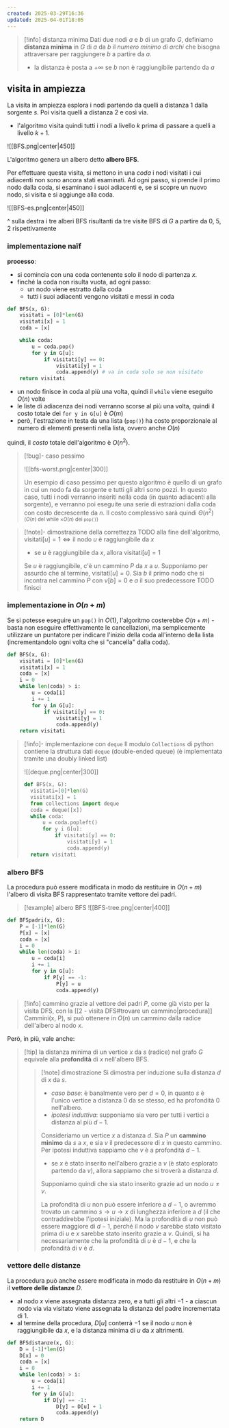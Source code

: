 ```yaml
---
created: 2025-03-29T16:36
updated: 2025-04-01T18:05
---
```

> [!info] distanza minima
> Dati due nodi $a$ e $b$ di un grafo $G$, definiamo **distanza minima** in $G$ di $a$ da $b$ il *numero minimo di archi* che bisogna attraversare per raggiungere $b$ a partire da $a$.
> - la distanza è posta a $+\infty$ se $b$ non è raggiungibile partendo da $a$

## visita in ampiezza
La visita in ampiezza esplora i nodi partendo da quelli a distanza $1$ dalla sorgente $s$. Poi visita quelli a distanza $2$ e così via.
- l'algoritmo visita quindi tutti i nodi a livello $k$ prima di passare a quelli a livello $k+1$.

![[BFS.png|center|450]]

L'algoritmo genera un albero detto **albero BFS**.

Per effettuare questa visita, si mettono in una *coda* i nodi visitati i cui adiacenti non sono ancora stati esaminati.
Ad ogni passo, si prende il primo nodo dalla coda, si esaminano i suoi adiacenti e, se si scopre un nuovo nodo, si visita e si aggiunge alla coda.

![[BFS-es.png|center|450]]

^ sulla destra i tre alberi BFS risultanti da tre visite BFS di $G$ a partire da $0$, $5$, $2$ rispettivamente

### implementazione naïf
**processo**:
- si comincia con una coda contenente solo il nodo di partenza $x$.
- finché la coda non risulta vuota, ad ogni passo:
	- un nodo viene estratto dalla coda
	- tutti i suoi adiacenti vengono visitati e messi in coda

```python
def BFS(x, G):
	visitati = [0]*len(G)
	visitati[x] = 1
	coda = [x]

	while coda:
		u = coda.pop()
		for y in G[u]:
			if visitati[y] == 0:
				visitati[y] = 1
				coda.append(y) # va in coda solo se non visitato
	return visitati
```

- un nodo finisce in coda al più una volta, quindi il `while` viene eseguito $O(n)$ volte
- le liste di adiacenza dei nodi verranno scorse al più una volta, quindi il costo totale dei `for y in G[u]` è $O(m)$
- però, l'estrazione in testa da una lista (`pop()`) ha costo proporzionale al numero di elementi presenti nella lista, ovvero anche $O(n)$

quindi, il *costo* totale dell'algoritmo è $O(n^2)$.

>[!bug]- caso pessimo
>
>![[bfs-worst.png|center|300]]
>
>Un esempio di caso pessimo per questo algoritmo è quello di un grafo in cui un nodo fa da sorgente e tutti gli altri sono pozzi.
>In questo caso, tutti i nodi verranno inseriti nella coda (in quanto adiacenti alla sorgente), e verranno poi eseguite una serie di estrazioni dalla coda con costo decrescente da $n$. Il costo complessivo sarà quindi $\Theta(n^2)$ <small>($O(n)$ del while $\times O(n)$ dei `pop()`)</small>

>[!note]- dimostrazione della correttezza TODO
>alla fine dell'algoritmo, $\text{visitati}[u] = 1\iff\text{il nodo } u \text{ è raggiungibile da } x$
>
>- se $u$ è raggiungibile da $x$, allora $\text{visitati}[u]=1$
>
>Se $u$ è raggiungibile, c'è un cammino $P$ da $x$ a $u$. Supponiamo per assurdo che al termine, $\text{visitati}[u]=0$. Sia $b$ il primo nodo che si incontra nel cammino $P$ con $v[b]=0$ e $a$ il suo predecessore
>TODO finisci

### implementazione in $O(n+m)$
Se si potesse eseguire un `pop()` in $O(1)$, l'algoritmo costerebbe $O(n+m)$ - basta non eseguire effettivamente le cancellazioni, ma semplicemente utilizzare un puntatore per indicare l'inizio della coda all'interno della lista (incrementandolo ogni volta che si "cancella" dalla coda).

```python 
def BFS(x, G):
	visitati = [0]*len(G)
	visitati[x] = 1
	coda = [x]
	i = 0
	while len(coda) > i:
		u = coda[i]
		i += 1
		for y in G[u]:
			if visitati[y] == 0:
				visitati[y] = 1
				coda.append(y)
	return visitati
```

> [!info]- implementazione con `deque`
> Il modulo `Collections` di python contiene la struttura dati `deque` (double-ended queue) (è implementata tramite una doubly linked list)
> 
> ![[deque.png|center|300]]
>  
> ```python
> def BFS(x, G):
> 	visitati=[0]*len(G)
> 	visitati[x] = 1
> 	from collections import deque
> 	coda = deque([x])
> 	while coda:
> 		u = coda.popleft()
> 		for y i G[u]:
> 			if visitati[y] == 0:
> 				visitati[y] = 1
> 				coda.append(y)
> 	return visitati
> ```

### albero BFS
La procedura può essere modificata in modo da restituire in $O(n+m)$ l'albero di visita BFS rappresentato tramite vettore dei padri.

> [!example] albero BFS
> ![[BFS-tree.png|center|400]]

```python
def BFSpadri(x, G):
	P = [-1]*len(G)
	P[x] = [x]
	coda = [x]
	i = 0
	while len(coda) > i:
		u = coda[i]
		i += 1
		for y in G[u]:
			if P[y] == -1:
				P[y] = u
				coda.append(y)
```

>[!info] cammino
>grazie al vettore dei padri $P$, come già visto per la visita DFS, con la [[2 - visita DFS#trovare un cammino|procedura]] $\text{Cammini(x, P)}$, si può ottenere in $O(n)$ un cammino dalla radice dell'albero al nodo $x$.

Però, in più, vale anche:
>[!tip] la distanza minima di un vertice $x$ da $s$ (radice) nel grafo $G$ equivale alla **profondità** di $x$ nell'albero BFS.
>>[!note] dimostrazione
>>Si dimostra per induzione sulla distanza $d$ di $x$ da $s$. 
>>- *caso base*: è banalmente vero per $d=0$, in quanto $s$ è l'unico vertice a distanza $0$ da se stesso, ed ha profondità $0$ nell'albero.
>>- *ipotesi induttiva*: supponiamo sia vero per tutti i vertici a distanza al più $d-1$.
>>
>>Consideriamo un vertice $x$ a distanza $d$. Sia $P$ un **cammino minimo** da $s$ a $x$, e sia $v$ il predecessore di $x$ in questo cammino. Per ipotesi induttiva sappiamo che $v$ è a profondità $d-1$.
>>- se $x$ è stato inserito nell'albero grazie a $v$ (è stato esplorato partendo da $v$), allora sappiamo che si troverà a distanza $d$.
>>
>>Supponiamo quindi che sia stato inserito grazie ad un nodo $u\neq v$.
>> 
>>La profondità di $u$ non può essere inferiore a $d-1$, o avremmo trovato un cammino $s\to u\to x$ di lunghezza inferiore a $d$ (il che contraddirebbe l'ipotesi iniziale). Ma la profondità di $u$ non può essere maggiore di $d-1$, perché il nodo $v$ sarebbe stato visitato prima di $u$ e $x$ sarebbe stato inserito grazie a $v$. Quindi, si ha necessariamente che la profondità di $u$ è $d-1$, e che la profondità di $v$ è $d$.

### vettore delle distanze
La procedura può anche essere modificata in modo da restituire in $O(n+m)$ il **vettore delle distanze** $D$.
- al nodo $x$ viene assegnata distanza zero, e a tutti gli altri $-1$ - a ciascun nodo via via visitato viene assegnata la distanza del padre incrementata di $1$.
- al termine della procedura, $D[u]$ conterrà $-1$ se il nodo $u$ non è raggiungibile da $x$, e la distanza minima di $u$ da $x$ altrimenti.

```python
def BFSdistanze(x, G):
	D = [-1]*len(G)
	D[x] = 0
	coda = [x]
	i = 0
	while len(coda) > i:
		u = coda[i]
		i += 1
		for y in G[u]:
			if D[y] == -1:
				D[y] = D[u] + 1
				coda.append(y)
	return D
```